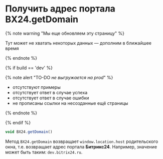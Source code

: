 # Получить адрес портала BX24.getDomain

{% note warning "Мы еще обновляем эту страницу" %}

Тут может не хватать некоторых данных — дополним в ближайшее время

{% endnote %}

{% if build == 'dev' %}

{% note alert "TO-DO _не выгружается на prod_" %}

- отсутствуют примеры
- отсутствует ответ в случае успеха
- отсутствует ответ в случае ошибки
- не прописаны ссылки на несозданные ещё страницы

{% endnote %}

{% endif %}

```js
void BX24.getDomain()
```

Метод `BX24.getDomain` возвращает `window.location.host` родительского окна, т.е. возвращает адрес портала **Битрикс24**. Например, значение может быть таким: `dev.bitrix24.ru`.